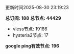更新时间2025-08-30 23:19:23

**总订阅: 188**
**总节点: 44429**
- vless节点: 19166
- hysteria2节点: 17

**google ping有效节点: 196**
